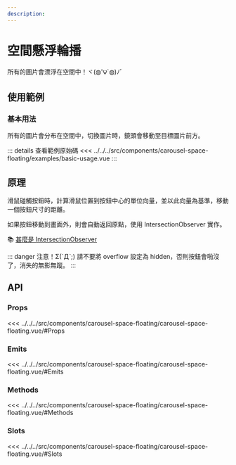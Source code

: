 ```yaml
---
description: 
---
```


<script setup>
import BasicUsage from '../../../src/components/carousel-space-floating/examples/basic-usage.vue'
</script>

# 空間懸浮輪播

所有的圖片會漂浮在空間中！ヾ(◍'౪`◍)ﾉﾞ

## 使用範例

### 基本用法

所有的圖片會分布在空間中，切換圖片時，鏡頭會移動至目標圖片前方。

<basic-usage class="h-[60vh]"/>

::: details 查看範例原始碼
<<< ../../../src/components/carousel-space-floating/examples/basic-usage.vue
:::

## 原理

滑鼠碰觸按鈕時，計算滑鼠位置到按鈕中心的單位向量，並以此向量為基準，移動一個按鈕尺寸的距離。

如果按鈕移動到畫面外，則會自動返回原點，使用 IntersectionObserver 實作。

📚 [甚麼是 IntersectionObserver](https://developer.mozilla.org/zh-CN/docs/Web/API/IntersectionObserver)

::: danger 注意！Σ(ˊДˋ;)
請不要將 overflow 設定為 hidden，否則按鈕會啪沒了，消失的無影無蹤。
:::

## API

### Props

<<< ../../../src/components/carousel-space-floating/carousel-space-floating.vue/#Props

### Emits

<<< ../../../src/components/carousel-space-floating/carousel-space-floating.vue/#Emits

### Methods

<<< ../../../src/components/carousel-space-floating/carousel-space-floating.vue/#Methods

### Slots

<<< ../../../src/components/carousel-space-floating/carousel-space-floating.vue/#Slots
